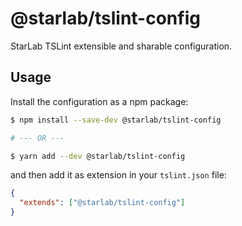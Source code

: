 # @starlab/tslint-config

StarLab TSLint extensible and sharable configuration.

## Usage

Install the configuration as a npm package:

```sh
$ npm install --save-dev @starlab/tslint-config

# --- OR ---

$ yarn add --dev @starlab/tslint-config
```

and then add it as extension in your `tslint.json` file:

```json
{
  "extends": ["@starlab/tslint-config"]
}
```
